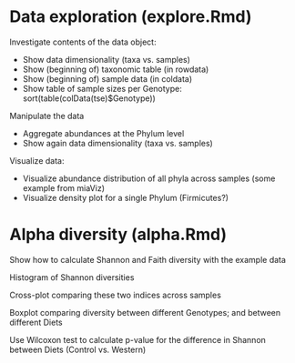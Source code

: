 # Data exploration (explore.Rmd)
 
Investigate contents of the data object:
- Show data dimensionality (taxa vs. samples)
- Show (beginning of) taxonomic table (in rowdata)
- Show (beginning of) sample data (in coldata)
- Show table of sample sizes per Genotype: sort(table(colData(tse)$Genotype))

Manipulate the data
- Aggregate abundances at the Phylum level
- Show again data dimensionality (taxa vs. samples)

Visualize data:
- Visualize abundance distribution of all phyla across samples (some example from miaViz)
- Visualize density plot for a single Phylum (Firmicutes?)


# Alpha diversity (alpha.Rmd)

Show how to calculate Shannon and Faith diversity with the example data

Histogram of Shannon diversities

Cross-plot comparing these two indices across samples

Boxplot comparing diversity between different Genotypes; and between different Diets

Use Wilcoxon test to calculate p-value for the difference in Shannon between Diets (Control vs. Western)

